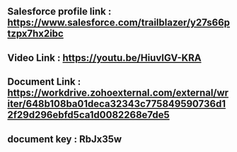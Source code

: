 ## Salesforce profile link : https://www.salesforce.com/trailblazer/y27s66ptzpx7hx2ibc
## Video Link : https://youtu.be/HiuvIGV-KRA
## Document Link : https://workdrive.zohoexternal.com/external/writer/648b108ba01deca32343c775849590736d12f29d296ebfd5ca1d0082268e7de5
## document key : RbJx35w

